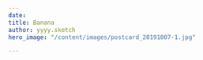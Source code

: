 ```yaml
---
date: 
title: Banana
author: yyyy.sketch
hero_image: "/content/images/postcard_20191007-1.jpg"

---
```

